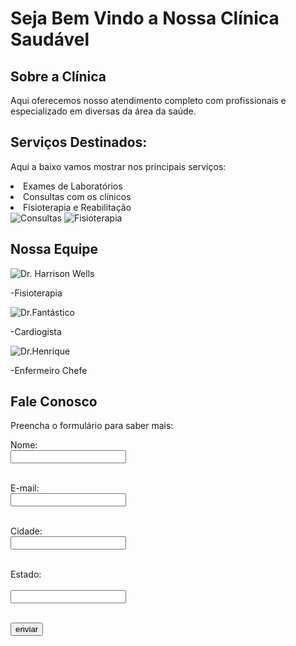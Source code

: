 <!DOCTYPE html
<html lang="pt-BR">
<head>
 <meta charset="UTF-8">

 <title>Seja Bem Vindo a Nossa Clínica Saudável HTML</title>
 
</head>
<body>

<h1>Seja Bem Vindo a Nossa Clínica Saudável</h1>
 
 <h2>Sobre a Clínica</h2>
 <p>Aqui oferecemos nosso atendimento completo com profissionais e especializado em diversas da área da saúde.


 <section>
  <h2>Serviços Destinados:</h2>
  <div class="servico"
   <div class="servico">
    <p>Aqui a baixo vamos mostrar nos principais serviços:</p>
    </div>
    <div class="servico"
     <img src="Fisioterapia.jpg" alt="Reunião de Fisioterapia" width="100%">
    <li>Exames de Laboratórios</li>
    <li>Consultas com os clínicos</li>
    <li>Fisioterapia e Reabilitação</li>
  <img src="servico1.jpg" alt=Consultas com os clínicos width
    </div>
<img src="servico2.jpg" alt=Fisioterapia width
  </div>
 </div>
<section>
  <h2>Nossa Equipe</h2>
  <div class="equipe">
   <div class="membro">
    <img src="médico1.jpg"alt="Dr. Harrison Wells">
    <p>-Fisioterapia</p>
  </div>
  <div class="membro">
   <img src="médico2.jpg" alt="Dr.Fantástico">
   <p>-Cardiogista</p>
  </div>
  </div class="membro">
   <img src "médico3.jpg" alt="Dr.Henrique">
   <p>-Enfermeiro Chefe</p>
  
   
</div>
</div>
</section>
   <h2>Fale Conosco</h2>
   <p>Preencha o formulário para saber mais:</p>

  <form>
   <label for="nome">Nome:</label><br>
   <input type="text" id="nome"name="nome"><br ><br>
  
  <label for="email">E-mail:</label><br>
  <input type="email" id="email" name="email"><br><br>

  <label for="cidade">Cidade:</label><br>
  <input type="text" id="cidade" name="cidade"><br><br>

  <label for="estado">Estado:</label><br><br>
  <input type="text" id="estado" name="estado"><br><br>

  <input type="submit" value="enviar"></form>
  
  </body>
  </html>
